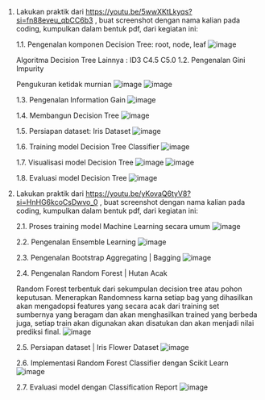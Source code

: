 1. Lakukan praktik dari https://youtu.be/5wwXKtLkyqs?si=fn88eveu_qbCC6b3 , buat screenshot dengan nama kalian pada coding, kumpulkan dalam bentuk pdf, dari kegiatan ini:
   
   1.1. Pengenalan komponen Decision Tree: root, node, leaf
         ![image](https://github.com/user-attachments/assets/846007bc-ed98-404d-a855-c69f5ddad8fe)
  
      Algoritma Decision Tree Lainnya :
      ID3
      C4.5
      C5.0
	 1.2. Pengenalan Gini Impurity
   
      Pengukuran ketidak murnian
     ![image](https://github.com/user-attachments/assets/d789c352-ed17-4308-93d6-aa8897bfc7be)
     ![image](https://github.com/user-attachments/assets/4b7df7e9-ce15-4927-b95a-6727b7af15af)

	 1.3. Pengenalan Information Gain
       ![image](https://github.com/user-attachments/assets/30ea24bb-99cc-4a22-83bc-519b369ab15b)

   1.4. Membangun Decision Tree
        ![image](https://github.com/user-attachments/assets/c00acf80-ece0-4313-b6a9-3bb11ba150f5)

   1.5. Persiapan dataset: Iris Dataset
        ![image](https://github.com/user-attachments/assets/8a10aa52-77b8-40a7-b829-cd79d663210f)

   1.6. Training model Decision Tree Classifier
	      ![image](https://github.com/user-attachments/assets/044f5323-bbfb-4a57-b7e5-76de07e366a6)

   1.7. Visualisasi model Decision Tree
        ![image](https://github.com/user-attachments/assets/cdaae28c-34d4-477f-9486-85b7c0629f31)
        ![image](https://github.com/user-attachments/assets/62f3d0fc-acc9-4985-8f4a-d80ec3367f98)

   1.8. Evaluasi model Decision Tree
        ![image](https://github.com/user-attachments/assets/088821b7-090d-4cfd-b172-72862e5e7be7)

3. Lakukan praktik dari https://youtu.be/yKovaQ6tyV8?si=HnHG6kcoCsDwvo_0 , buat screenshot dengan nama kalian pada coding, kumpulkan dalam bentuk pdf, dari kegiatan ini:
	
   2.1. Proses training model Machine Learning secara umum
        ![image](https://github.com/user-attachments/assets/409da85b-2d10-47f3-83f8-f5d2cffce549)

   2.2. Pengenalan Ensemble Learning
        ![image](https://github.com/user-attachments/assets/69e20dc6-735d-4fd4-8f60-2133ee43952a)

   2.3. Pengenalan Bootstrap Aggregating | Bagging
        ![image](https://github.com/user-attachments/assets/4f896844-8a34-4fd6-8b45-510190509170)

   2.4. Pengenalan Random Forest | Hutan Acak

      Random Forest terbentuk dari sekumpulan decision tree atau pohon keputusan. Menerapkan Randomness karna setiap bag yang dihasilkan akan mengadopsi features yang secara acak dari training set sumbernya yang beragam dan akan menghasilkan trained yang berbeda juga, setiap train akan digunakan akan disatukan dan akan menjadi nilai prediksi final.
       ![image](https://github.com/user-attachments/assets/cd584a05-ae9c-4dd3-91f6-01fa8c104ddc)

	 2.5. Persiapan dataset | Iris Flower Dataset
        ![image](https://github.com/user-attachments/assets/c6fc0630-00c8-488a-a2e8-1e45d62d26d4)
 
	 2.6. Implementasi Random Forest Classifier dengan Scikit Learn
        ![image](https://github.com/user-attachments/assets/fd455db9-5636-41f5-bd8d-1ef62d7a4321)

	 2.7. Evaluasi model  dengan Classification Report
        ![image](https://github.com/user-attachments/assets/c4cece26-e262-4392-92a8-20ac27b755f9)

